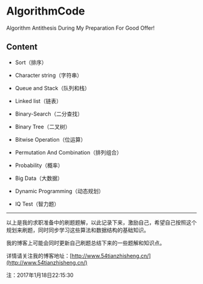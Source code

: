 # AlgorithmCode

Algorithm  Antithesis  During  My  Preparation  For  Good  Offer! 


## Content 

+ Sort（排序）

+ Character string（字符串）

+ Queue and Stack（队列和栈）

+ Linked list（链表） 

+ Binary-Search（二分查找）

+ Binary Tree（二叉树）

+ Bitwise Operation（位运算）
 
+ Permutation And Combination（排列组合）

+ Probability（概率）

+ Big Data（大数据）

+ Dynamic Programming（动态规划）

+ IQ Test（智力题）

****

以上是我的求职准备中的刷题题解，以此记录下来，激励自己，希望自己按照这个规划来刷题，同时同步学习这些算法和数据结构的基础知识。

我的博客上可能会同时更新自己刷题总结下来的一些题解和知识点。

详情请关注我的博客地址：[http://www.54tianzhisheng.cn/](http://www.54tianzhisheng.cn/)


注：2017年1月18日22:15:30